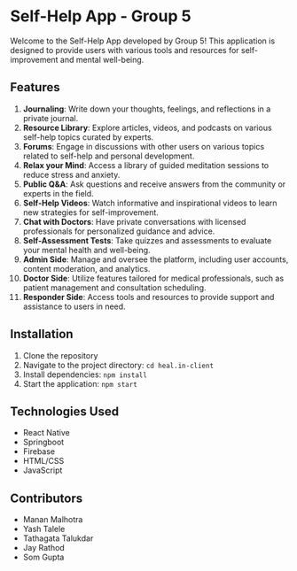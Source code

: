 # Self-Help App - Group 5

Welcome to the Self-Help App developed by Group 5! This application is designed to provide users with various tools and resources for self-improvement and mental well-being.

## Features
1. **Journaling**: Write down your thoughts, feelings, and reflections in a private journal.
2. **Resource Library**: Explore articles, videos, and podcasts on various self-help topics curated by experts.
3. **Forums**: Engage in discussions with other users on various topics related to self-help and personal development.
4. **Relax your Mind**: Access a library of guided meditation sessions to reduce stress and anxiety.
5. **Public Q&A**: Ask questions and receive answers from the community or experts in the field.
6. **Self-Help Videos**: Watch informative and inspirational videos to learn new strategies for self-improvement.
7. **Chat with Doctors**: Have private conversations with licensed professionals for personalized guidance and advice.
8. **Self-Assessment Tests**: Take quizzes and assessments to evaluate your mental health and well-being.
9. **Admin Side**: Manage and oversee the platform, including user accounts, content moderation, and analytics.
10. **Doctor Side**: Utilize features tailored for medical professionals, such as patient management and consultation scheduling.
11. **Responder Side**: Access tools and resources to provide support and assistance to users in need.

## Installation
1. Clone the repository
2. Navigate to the project directory: `cd heal.in-client`
3. Install dependencies: `npm install`
4. Start the application: `npm start`

## Technologies Used
- React Native
- Springboot
- Firebase
- HTML/CSS
- JavaScript

## Contributors
- Manan Malhotra
- Yash Talele
- Tathagata Talukdar
- Jay Rathod
- Som Gupta
